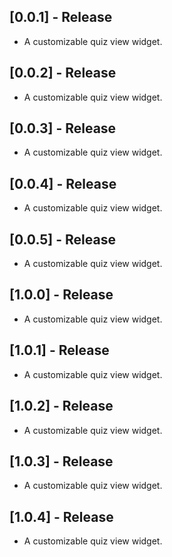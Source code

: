 ## [0.0.1] - Release

* A customizable quiz view widget.

## [0.0.2] - Release

* A customizable quiz view widget.

## [0.0.3] - Release

* A customizable quiz view widget.

## [0.0.4] - Release

* A customizable quiz view widget.

## [0.0.5] - Release

* A customizable quiz view widget.

## [1.0.0] - Release

* A customizable quiz view widget.

## [1.0.1] - Release

* A customizable quiz view widget.

## [1.0.2] - Release

* A customizable quiz view widget.

## [1.0.3] - Release

* A customizable quiz view widget.

## [1.0.4] - Release

* A customizable quiz view widget.
